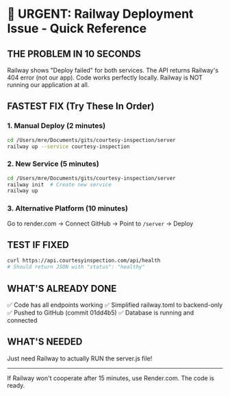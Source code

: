 # 🚨 URGENT: Railway Deployment Issue - Quick Reference

## THE PROBLEM IN 10 SECONDS
Railway shows "Deploy failed" for both services. The API returns Railway's 404 error (not our app). Code works perfectly locally. Railway is NOT running our application at all.

## FASTEST FIX (Try These In Order)

### 1. Manual Deploy (2 minutes)
```bash
cd /Users/mre/Documents/gits/courtesy-inspection/server
railway up --service courtesy-inspection
```

### 2. New Service (5 minutes)
```bash
cd /Users/mre/Documents/gits/courtesy-inspection/server
railway init  # Create new service
railway up
```

### 3. Alternative Platform (10 minutes)
Go to render.com → Connect GitHub → Point to `/server` → Deploy

## TEST IF FIXED
```bash
curl https://api.courtesyinspection.com/api/health
# Should return JSON with "status": "healthy"
```

## WHAT'S ALREADY DONE
✅ Code has all endpoints working
✅ Simplified railway.toml to backend-only
✅ Pushed to GitHub (commit 01dd4b5)
✅ Database is running and connected

## WHAT'S NEEDED
Just need Railway to actually RUN the server.js file!

---
If Railway won't cooperate after 15 minutes, use Render.com. The code is ready.